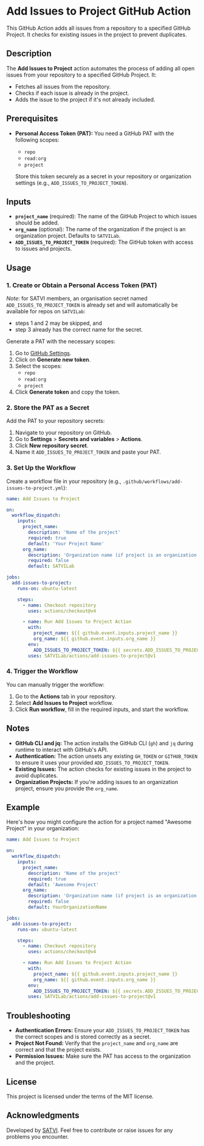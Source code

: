 # Add Issues to Project GitHub Action

This GitHub Action adds all issues from a repository to a specified GitHub Project. It checks for existing issues in the project to prevent duplicates.

## Description

The **Add Issues to Project** action automates the process of adding all open issues from your repository to a specified GitHub Project. It:

- Fetches all issues from the repository.
- Checks if each issue is already in the project.
- Adds the issue to the project if it's not already included.

## Prerequisites

- **Personal Access Token (PAT):** You need a GitHub PAT with the following scopes:
  - `repo`
  - `read:org`
  - `project`

  Store this token securely as a secret in your repository or organization settings (e.g., `ADD_ISSUES_TO_PROJECT_TOKEN`).


## Inputs

- **`project_name`** (required): The name of the GitHub Project to which issues should be added.
- **`org_name`** (optional): The name of the organization if the project is an organization project. Defaults to `SATVILab`.
- **`ADD_ISSUES_TO_PROJECT_TOKEN`** (required): The GitHub token with access to issues and projects.

## Usage

### 1. Create or Obtain a Personal Access Token (PAT)

*Note*: for SATVI members, an organisation secret named `ADD_ISSUES_TO_PROJECT_TOKEN` is already set and will automatically be available for repos on `SATVILab`:

- steps 1 and 2 may be skipped, and
- step 3 already has the correct name for the secret.

Generate a PAT with the necessary scopes:

1. Go to [GitHub Settings](https://github.com/settings/tokens).
2. Click on **Generate new token**.
3. Select the scopes:
   - `repo`
   - `read:org`
   - `project`
4. Click **Generate token** and copy the token.

### 2. Store the PAT as a Secret

Add the PAT to your repository secrets:

1. Navigate to your repository on GitHub.
2. Go to **Settings** > **Secrets and variables** > **Actions**.
3. Click **New repository secret**.
4. Name it `ADD_ISSUES_TO_PROJECT_TOKEN` and paste your PAT.

### 3. Set Up the Workflow

Create a workflow file in your repository (e.g., `.github/workflows/add-issues-to-project.yml`):

```yaml
name: Add Issues to Project

on:
  workflow_dispatch:
    inputs:
      project_name:
        description: 'Name of the project'
        required: true
        default: 'Your Project Name'
      org_name:
        description: 'Organization name (if project is an organization project)'
        required: false
        default: SATVILab

jobs:
  add-issues-to-project:
    runs-on: ubuntu-latest

    steps:
      - name: Checkout repository
        uses: actions/checkout@v4

      - name: Run Add Issues to Project Action
        with:
          project_name: ${{ github.event.inputs.project_name }}
          org_name: ${{ github.event.inputs.org_name }}
        env:
          ADD_ISSUES_TO_PROJECT_TOKEN: ${{ secrets.ADD_ISSUES_TO_PROJECT_TOKEN }}
        uses: SATVILab/actions/add-issues-to-project@v1

```

### 4. Trigger the Workflow

You can manually trigger the workflow:

1. Go to the **Actions** tab in your repository.
2. Select **Add Issues to Project** workflow.
3. Click **Run workflow**, fill in the required inputs, and start the workflow.

## Notes

- **GitHub CLI and jq:** The action installs the GitHub CLI (`gh`) and `jq` during runtime to interact with GitHub's API.
- **Authentication:** The action unsets any existing `GH_TOKEN` or `GITHUB_TOKEN` to ensure it uses your provided `ADD_ISSUES_TO_PROJECT_TOKEN`.
- **Existing Issues:** The action checks for existing issues in the project to avoid duplicates.
- **Organization Projects:** If you're adding issues to an organization project, ensure you provide the `org_name`.

## Example

Here's how you might configure the action for a project named "Awesome Project" in your organization:

```yaml
name: Add Issues to Project

on:
  workflow_dispatch:
    inputs:
      project_name:
        description: 'Name of the project'
        required: true
        default: 'Awesome Project'
      org_name:
        description: 'Organization name (if project is an organization project)'
        required: false
        default: YourOrganizationName

jobs:
  add-issues-to-project:
    runs-on: ubuntu-latest

    steps:
      - name: Checkout repository
        uses: actions/checkout@v4

      - name: Run Add Issues to Project Action
        with:
          project_name: ${{ github.event.inputs.project_name }}
          org_name: ${{ github.event.inputs.org_name }}
        env:
          ADD_ISSUES_TO_PROJECT_TOKEN: ${{ secrets.ADD_ISSUES_TO_PROJECT_TOKEN }}
        uses: SATVILab/actions/add-issues-to-project@v1

```

## Troubleshooting

- **Authentication Errors:** Ensure your `ADD_ISSUES_TO_PROJECT_TOKEN` has the correct scopes and is stored correctly as a secret.
- **Project Not Found:** Verify that the `project_name` and `org_name` are correct and that the project exists.
- **Permission Issues:** Make sure the PAT has access to the organization and the project.

## License

This project is licensed under the terms of the MIT license.

## Acknowledgments

Developed by [SATVI](https://github.com/SATVILab). Feel free to contribute or raise issues for any problems you encounter.
